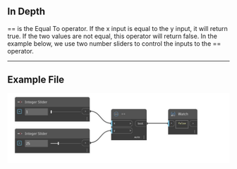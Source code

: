## In Depth
== is the Equal To operator. If the x input is equal to the y input, it will return true. If the two values are not equal, this operator will return false. In the example below, we use two number sliders to control the inputs to the == operator.
___
## Example File

![EqualTo](./CoreNodeModels.Equals_img.jpg)

